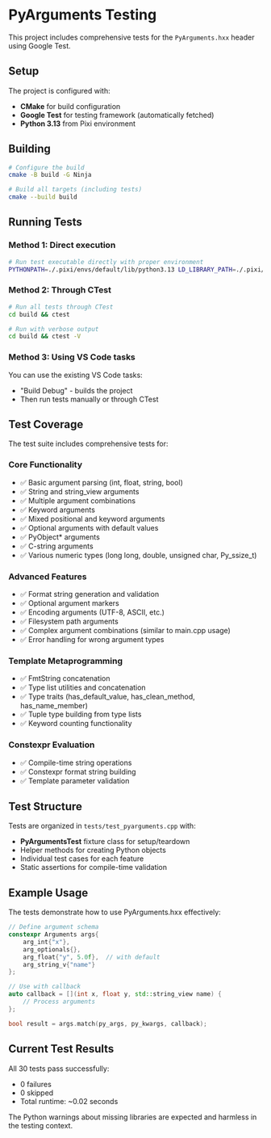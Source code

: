 # PyArguments Testing

This project includes comprehensive tests for the `PyArguments.hxx` header using Google Test.

## Setup

The project is configured with:
- **CMake** for build configuration
- **Google Test** for testing framework (automatically fetched)
- **Python 3.13** from Pixi environment

## Building

```bash
# Configure the build
cmake -B build -G Ninja

# Build all targets (including tests)
cmake --build build
```

## Running Tests

### Method 1: Direct execution
```bash
# Run test executable directly with proper environment
PYTHONPATH=./.pixi/envs/default/lib/python3.13 LD_LIBRARY_PATH=./.pixi/envs/default/lib ./build/test_pyarguments
```

### Method 2: Through CTest
```bash
# Run all tests through CTest
cd build && ctest

# Run with verbose output
cd build && ctest -V
```

### Method 3: Using VS Code tasks
You can use the existing VS Code tasks:
- "Build Debug" - builds the project
- Then run tests manually or through CTest

## Test Coverage

The test suite includes comprehensive tests for:

### Core Functionality
- ✅ Basic argument parsing (int, float, string, bool)
- ✅ String and string_view arguments
- ✅ Multiple argument combinations
- ✅ Keyword arguments
- ✅ Mixed positional and keyword arguments
- ✅ Optional arguments with default values
- ✅ PyObject* arguments
- ✅ C-string arguments
- ✅ Various numeric types (long long, double, unsigned char, Py_ssize_t)

### Advanced Features
- ✅ Format string generation and validation
- ✅ Optional argument markers
- ✅ Encoding arguments (UTF-8, ASCII, etc.)
- ✅ Filesystem path arguments
- ✅ Complex argument combinations (similar to main.cpp usage)
- ✅ Error handling for wrong argument types

### Template Metaprogramming
- ✅ FmtString concatenation
- ✅ Type list utilities and concatenation
- ✅ Type traits (has_default_value, has_clean_method, has_name_member)
- ✅ Tuple type building from type lists
- ✅ Keyword counting functionality

### Constexpr Evaluation
- ✅ Compile-time string operations
- ✅ Constexpr format string building
- ✅ Template parameter validation

## Test Structure

Tests are organized in `tests/test_pyarguments.cpp` with:
- **PyArgumentsTest** fixture class for setup/teardown
- Helper methods for creating Python objects
- Individual test cases for each feature
- Static assertions for compile-time validation

## Example Usage

The tests demonstrate how to use PyArguments.hxx effectively:

```cpp
// Define argument schema
constexpr Arguments args{
    arg_int{"x"},
    arg_optionals{},
    arg_float{"y", 5.0f},  // with default
    arg_string_v{"name"}
};

// Use with callback
auto callback = [](int x, float y, std::string_view name) {
    // Process arguments
};

bool result = args.match(py_args, py_kwargs, callback);
```

## Current Test Results

All 30 tests pass successfully:
- 0 failures
- 0 skipped
- Total runtime: ~0.02 seconds

The Python warnings about missing libraries are expected and harmless in the testing context.